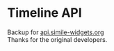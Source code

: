
Timeline API
============

Backup for [api.simile-widgets.org](api.simile-widgets.org)  
Thanks for the original developers.  
